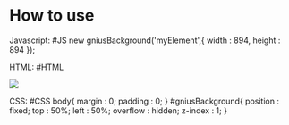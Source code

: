 How to use
===========================================

Javascript:
#JS
    new gniusBackground('myElement',{
        width   : 894,
        height  : 894
    });

HTML:
#HTML
    <div id="myElement">
        <img src="http://th06.deviantart.net/fs32/PRE/f/2008/220/d/0/Save_the_World_Today_by_VoYtHAs.png" />
    </div>

CSS:
#CSS
    body{
        margin    : 0;
        padding    : 0;
    }
    #gniusBackground{
        position    : fixed;
        top         : 50%;
        left        : 50%;
        overflow    : hidden;
        z-index     : 1;
    }